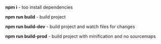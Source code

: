 **npm i** - too install dependencies

**npm run build** - build project

**npm run build-dev** - build project and watch files for changes

**npm run build-prod** - build project with minification and no sourcemaps
